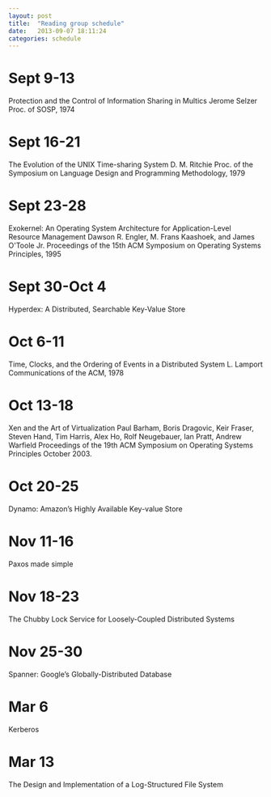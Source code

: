 ```yaml
---
layout: post
title:  "Reading group schedule"
date:   2013-09-07 18:11:24
categories: schedule
---
```


# Sept 9-13
Protection and the Control of Information Sharing in Multics
Jerome Selzer
Proc. of SOSP, 1974

# Sept 16-21
The Evolution of the UNIX Time-sharing System
D. M. Ritchie
Proc. of the Symposium on Language Design and Programming Methodology, 1979

# Sept 23-28
Exokernel: An Operating System Architecture for Application-Level Resource Management
Dawson R. Engler, M. Frans Kaashoek, and James O'Toole Jr. Proceedings of the 15th ACM
Symposium on Operating Systems Principles, 1995

# Sept 30-Oct 4
Hyperdex: A Distributed, Searchable Key-Value Store

# Oct 6-11
Time, Clocks, and the Ordering of Events in a Distributed System
L. Lamport Communications of the ACM, 1978

# Oct 13-18
Xen and the Art of Virtualization
Paul Barham, Boris Dragovic, Keir Fraser, Steven Hand, Tim Harris,
Alex Ho, Rolf Neugebauer, Ian Pratt, Andrew Warfield
Proceedings of the 19th ACM Symposium on Operating Systems Principles October 2003.

# Oct 20-25
Dynamo: Amazon’s Highly Available Key-value Store

# Nov 11-16
Paxos made simple

# Nov 18-23
The Chubby Lock Service for Loosely-Coupled Distributed Systems

# Nov 25-30
Spanner: Google’s Globally-Distributed Database

# Mar 6
Kerberos

# Mar 13
The Design and Implementation of a Log-Structured File System
